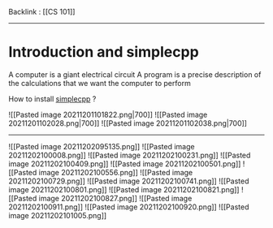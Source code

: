 Backlink : [[CS 101]]

---

# Introduction and simplecpp

A computer is a giant electrical circuit
A program is a precise description of the calculations that we want the computer to perform

How to install [simplecpp](https://www.cse.iitb.ac.in/~ranade/simplecpp/) ?

![[Pasted image 20211201101822.png|700]]
![[Pasted image 20211201102028.png|700]]
![[Pasted image 20211201102038.png|700]]

---

![[Pasted image 20211202095135.png]]
![[Pasted image 20211202100008.png]]
![[Pasted image 20211202100231.png]]
![[Pasted image 20211202100409.png]]
![[Pasted image 20211202100501.png]]
![[Pasted image 20211202100556.png]]
![[Pasted image 20211202100729.png]]
![[Pasted image 20211202100741.png]]
![[Pasted image 20211202100801.png]]
![[Pasted image 20211202100821.png]]
![[Pasted image 20211202100827.png]]
![[Pasted image 20211202100911.png]]
![[Pasted image 20211202100920.png]]
![[Pasted image 20211202101005.png]]